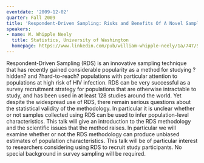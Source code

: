 ```yaml
---
eventdate: '2009-12-02'
quarter: Fall 2009
title: 'Respondent-Driven Sampling: Risks and Benefits Of A Novel Sampling Strategy'
speakers:
- name: W. Whipple Neely
  title: Statistics, University of Washington
  homepage: https://www.linkedin.com/pub/william-whipple-neely/1a/747/553
---
```

Respondent-Driven Sampling (RDS) is an innovative sampling technique that has recently gained considerable popularity as a method for studying ?hidden? and ?hard-to-reach? populations with particular attention to populations at high risk of HIV infection. RDS can be very successful as a survey recruitment strategy for populations that are otherwise intractable to study, and has been used in at least 128 studies around the world. Yet despite the widespread use of RDS, there remain serious questions about the statistical validity of the methodology. In particular it is unclear whether or not samples collected using RDS can be used to infer population-level characteristics. This talk will give an introduction to the RDS methodology and the scientific issues that the method raises. In particular we will examine whether or not the RDS methodology can produce unbiased estimates of population characteristics. This talk will be of particular interest to researchers considering using RDS to recruit study participants. No special background in survey sampling will be required.